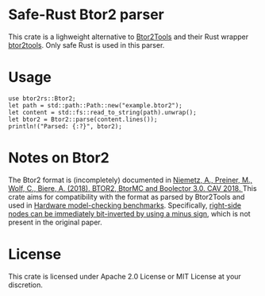 # Safe-Rust Btor2 parser

This crate is a lighweight alternative to [Btor2Tools](https://github.com/Boolector/btor2tools)
and their Rust wrapper [btor2tools](https://docs.rs/btor2tools/latest/btor2tools/).
Only safe Rust is used in this parser.

# Usage
```no_run
use btor2rs::Btor2;
let path = std::path::Path::new("example.btor2");
let content = std::fs::read_to_string(path).unwrap();
let btor2 = Btor2::parse(content.lines());
println!("Parsed: {:?}", btor2);
````

# Notes on Btor2

The Btor2 format is (incompletely) documented in
[Niemetz, A., Preiner, M., Wolf, C., Biere, A. (2018). BTOR2, BtorMC and Boolector 3.0. CAV 2018.
](https://doi.org/10.1007/978-3-319-96145-3_32)
This crate aims for compatibility with the format as parsed by Btor2Tools
and used in [Hardware model-checking benchmarks](
https://gitlab.com/sosy-lab/research/data/word-level-hwmc-benchmarks).
Specifically, [right-side nodes can be immediately bit-inverted by using a minus sign](
https://github.com/Boolector/btor2tools/issues/15), which is not present in the original paper.

# License

This crate is licensed under Apache 2.0 License or MIT License at your discretion.

